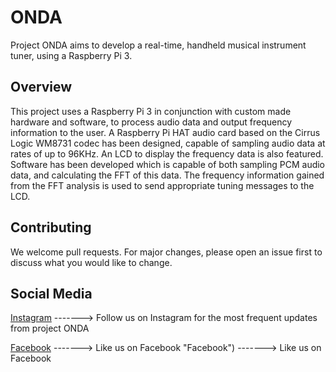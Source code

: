 # ONDA

Project ONDA aims to develop a real-time, handheld musical instrument tuner, using a Raspberry Pi 3.

## Overview

This project uses a Raspberry Pi 3 in conjunction with custom made hardware and software, to process audio data and output frequency information to the user. A Raspberry Pi HAT audio card based on the Cirrus Logic WM8731 codec has been designed, capable of sampling audio data at rates of up to 96KHz. An LCD to display the frequency data is also featured. Software has been developed which is capable of both sampling PCM audio data, and calculating the FFT of this data. The frequency information gained from the FFT analysis is used to send appropriate tuning messages to the LCD.

<!---
## Installation

```python
import foobar

foobar.pluralize('word') # returns 'words'
foobar.pluralize('goose') # returns 'geese'
foobar.singularize('phenomena') # returns 'phenomenon'
```
--->


## Contributing
We welcome pull requests. For major changes, please open an issue first to discuss what you would like to change.


## Social Media

[Instagram](https://www.instagram.com/ondasounds/ "Instagram") -------> Follow us on Instagram for the most frequent updates from project ONDA

[Facebook](https://www.facebook.com/ondatune/) -------> Like us on Facebook "Facebook") -------> Like us on Facebook
